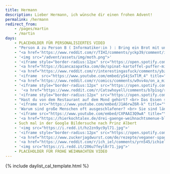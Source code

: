 ```yaml
---
title: Hermann
description: Lieber Hermann, ich wünsche dir einen frohen Advent!
permalink: /hermann
redirect_from:
  	- /pages/martin 
  	- /martin
days:
	- PLACEHOLDER FÜR PERSONALISIERTES VIDEO
	- "Person A zu Person B ( Informatiker:in ) : Bring ein Brot mit und wenn sie frische Eier haben bring sechs .... <br> Person B kommt zurück mit sechs Broten, denn sie hatten frische Eier."
	- "<a href='https://www.reddit.com/r/TIHI/comments/yckp39/comment/itmt0na/'>Klick! (Reddit Link)</a>"
	- '<img src="/advent/assets/img/moth.png">'
	- '<iframe style="border-radius:12px" src="https://open.spotify.com/embed/track/4JjPEOCqAsLBZ9VJYfhxlX?utm_source=generator" width="100%" height="380" frameBorder="0" allowfullscreen="" allow="autoplay; clipboard-write; encrypted-media; fullscreen; picture-in-picture" loading="lazy"></iframe>'
	- '<a href="https://biancazapatka.com/de/spinat-kartoffel-puffer-mit-kaese/">Noch keine Idee fürs Essen heute?</a>'
	- '<a href="https://www.reddit.com/r/interestingasfuck/comments/ybz2g7/this_briefcase_is_secretly_a_gun/itji2j3/">Klick! (Reddit Link)</a>'
	- '<iframe  src="https://www.youtube.com/embed/yS4jSxTlM_4" title="YouTube video player" frameborder="0" allow="accelerometer; clipboard-write; encrypted-media; gyroscope; picture-in-picture" allowfullscreen></iframe>'
	- "<a href='https://www.reddit.com/r/comics/comments/w9vv4o/on_a_mission_oc/'>Klick für Emotionen</a>"
	- '<iframe style="border-radius:12px" src="https://open.spotify.com/embed/track/0F1uwpAhOfcK0AHkQODdhM?utm_source=generator" width="100%" height="380" frameBorder="0" allowfullscreen="" allow="autoplay; clipboard-write; encrypted-media; fullscreen; picture-in-picture" loading="lazy"></iframe>'
	-  '<a href="https://www.reddit.com/r/Catswhoyell/comments/b7p1sq/rububububu/">Klick für Cutie</a>'
	- '<iframe style="border-radius:12px" src="https://open.spotify.com/embed/track/7v1XOSPvXC9Tir8xWAmHGw?utm_source=generator" width="100%" height="380" frameBorder="0" allowfullscreen="" allow="autoplay; clipboard-write; encrypted-media; fullscreen; picture-in-picture" loading="lazy"></iframe>'
	- "Hast du von dem Restaurant auf dem Mond gehört? <br> Das Essen soll richtig gut sein aber hat keine Atmosphäre."
	- '<iframe src="https://www.youtube.com/embed/J1A6rwZ6R-k" title="YouTube video player" frameborder="0" allow="accelerometer; autoplay; clipboard-write; encrypted-media; gyroscope; picture-in-picture" allowfullscreen></iframe>' 
	- 'Warum sind große Menschen oft ausgeschlafener? <br> Sie sind länger im Bett.'
	- '<iframe src="https://www.youtube.com/embed/CXPAAI3Q9wA" title="YouTube video player" frameborder="0" allow="accelerometer; autoplay; clipboard-write; encrypted-media; gyroscope; picture-in-picture" allowfullscreen></iframe>'
	- '<a href="https://hierkochtalex.de/drei-gaenge-weihnachtsmenue-blog-hierkochtalex">Falls du noch ein Weihnachtsmenü brauchst</a>'
	- Such mal in der Google Bildersuche nach Prinz Albert
	- '<img src="https://i.redd.it/hz2zn9yc9yl71.jpg">'
	- '<iframe style="border-radius:12px" src="https://open.spotify.com/embed/track/3vkQ5DAB1qQMYO4Mr9zJN6?utm_source=generator" width="100%" height="380" frameBorder="0" allowfullscreen="" allow="autoplay; clipboard-write; encrypted-media; fullscreen; picture-in-picture" loading="lazy"></iframe>'
	- '<a href="https://www.zuckerjagdwurst.com/de/rezepte/veganer-spaghettikuerbis-al-forno">Wie wär's demnächst mal mit einem Spaghettti-Kürbis?</a>'
	- '<a href="https://www.reddit.com/r/ich_iel/comments/yrn545/ichiel/">Klick für Augenrollen</a>'
	- '<img src="https://i.redd.it/206u7feyl8r71.jpg">'
	- PLACEHOLDER FÜR FROHE WEIHNACHTEN VIDEO
---
```


{% include daylist_cal_template.html %}
